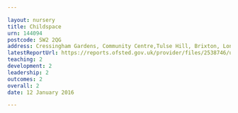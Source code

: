 ```yaml
---

layout: nursery
title: Childspace
urn: 144094
postcode: SW2 2QG
address: Cressingham Gardens, Community Centre,Tulse Hill, Brixton, London, SW2 2QG
latestReportUrl: https://reports.ofsted.gov.uk/provider/files/2538746/urn/144094.pdf
teaching: 2
development: 2
leadership: 2
outcomes: 2
overall: 2
date: 12 January 2016

---
```

